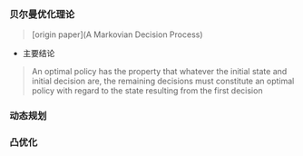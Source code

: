 ### 贝尔曼优化理论
> [origin paper](A Markovian Decision Process)
- 主要结论
> An optimal policy has the property that whatever the initial state and initial decision are, the remaining decisions must constitute an optimal policy with regard to the state resulting from the first decision
### 动态规划

### 凸优化
